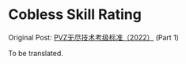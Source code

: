# Cobless Skill Rating

Original Post: [PVZ无尽技术考级标准（2022）](https://www.bilibili.com/read/cv16510468/) (Part 1)

To be translated.